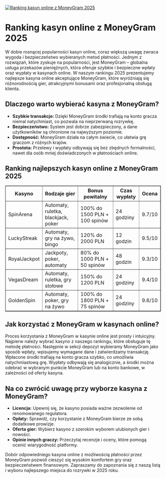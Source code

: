 [![Ranking kasyn online z MoneyGram 2025](https://123-caf.pages.dev/gitsignup.png)](https://vrmoo.ru/Bt82HjjY)

<h1>Ranking kasyn online z MoneyGram 2025</h1> <p>W dobie rosnącej popularności kasyn online, coraz większą uwagę zwraca wygoda i bezpieczeństwo wybieranych metod płatności. Jednym z rozwiązań, które zyskuje na popularności, jest MoneyGram – globalna usługa przekazów pieniężnych, która oferuje szybkie i bezpieczne wpłaty oraz wypłaty w kasynach online. W naszym rankingu 2025 prezentujemy najlepsze kasyna online akceptujące MoneyGram, które wyróżniają się różnorodnością gier, atrakcyjnymi bonusami oraz profesjonalną obsługą klienta.</p>  <h2>Dlaczego warto wybierać kasyna z MoneyGram?</h2> <ul>   <li><strong>Szybkie transakcje:</strong> Dzięki MoneyGram środki trafiają na konto gracza niemal natychmiast, co pozwala na nieprzerwaną rozrywkę.</li>   <li><strong>Bezpieczeństwo:</strong> System jest dobrze zabezpieczony, a dane użytkowników są chronione na najwyższym poziomie.</li>   <li><strong>Dostępność:</strong> MoneyGram działa na całym świecie, co ułatwia grę graczom z różnych krajów.</li>   <li><strong>Prostota:</strong> Przelewy i wypłaty odbywają się bez zbędnych formalności, nawet dla osób mniej doświadczonych w płatnościach online.</li> </ul>  <h2>Ranking najlepszych kasyn online z MoneyGram 2025</h2> <table border="1" cellpadding="8" cellspacing="0">   <thead>     <tr>       <th>Kasyno</th>       <th>Rodzaje gier</th>       <th>Bonus powitalny</th>       <th>Czas wypłaty</th>       <th>Ocena</th>     </tr>   </thead>   <tbody>     <tr>       <td>SpinArena</td>       <td>Automaty, ruletka, blackjack, poker</td>       <td>100% do 1500 PLN + 100 spinów</td>       <td>24 godziny</td>       <td>9.7/10</td>     </tr>     <tr>       <td>LuckyStreak</td>       <td>Automaty, gry na żywo, bingo</td>       <td>120% do 2000 PLN</td>       <td>12 godzin</td>       <td>9.5/10</td>     </tr>     <tr>       <td>RoyalJackpot</td>       <td>Jackpoty, poker, automaty</td>       <td>80% do 1000 PLN + 50 spinów</td>       <td>48 godzin</td>       <td>9.3/10</td>     </tr>     <tr>       <td>VegasDream</td>       <td>Automaty, ruletka, gry stołowe</td>       <td>150% do 1200 PLN</td>       <td>24 godziny</td>       <td>9.4/10</td>     </tr>     <tr>       <td>GoldenSpin</td>       <td>Automaty, poker, gry na żywo</td>       <td>100% do 1800 PLN + 75 spinów</td>       <td>24 godziny</td>       <td>9.6/10</td>     </tr>   </tbody> </table>  <h2>Jak korzystać z MoneyGram w kasynach online?</h2> <p>Proces korzystania z MoneyGram w kasynie online jest prosty i intuicyjny. Najpierw należy wybrać kasyno z naszego rankingu, które obsługuje tę metodę płatności. Następnie w sekcji depozyt wybieramy MoneyGram jako sposób wpłaty, wpisujemy wymagane dane i zatwierdzamy transakcję. Wpłacone środki trafiają na konto gracza szybko, co umożliwia natychmiastową grę. Wypłaty odbywają się analogicznie, a środki można odebrać w wybranym punkcie MoneyGram lub na konto bankowe, w zależności od oferty kasyna.</p>  <h2>Na co zwrócić uwagę przy wyborze kasyna z MoneyGram?</h2> <ul>   <li><strong>Licencja:</strong> Upewnij się, że kasyno posiada ważne zezwolenie od renomowanego regulatora.</li>   <li><strong>Opłaty:</strong> Sprawdź, czy korzystanie z MoneyGram bierze ze sobą dodatkowe prowizje.</li>   <li><strong>Oferta gier:</strong> Wybierz kasyno z szerokim wyborem ulubionych gier i nowości.</li>   <li><strong>Opinie innych graczy:</strong> Przeczytaj recenzje i oceny, które pomogą ocenić wiarygodność platformy.</li> </ul>  <p>Dobór odpowiedniego kasyna online z możliwością płatności przez MoneyGram pozwoli cieszyć się wysokim komfortem gry oraz bezpieczeństwem finansowym. Zapraszamy do zapoznania się z naszą listą i wyboru najlepszego miejsca do rozrywki w 2025 roku.</p>